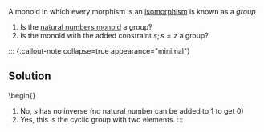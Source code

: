 
A monoid in which every morphism is an [isomorphism](/docs/math/defs/iso.qmd) 
is known as a *group*

1. Is the [natural numbers monoid](/docs/math/examples/naturals_cat.qmd) a group?
2. Is the monoid with the added constraint $s;s=z$  a group?

::: {.callout-note collapse=true appearance="minimal"}
## Solution
\begin{}
1. No, $s$ has no inverse (no natural number can be added to 1 to get 0)
2. Yes, this is the cyclic group with two elements.
:::
